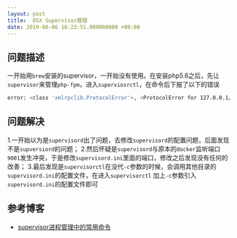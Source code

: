 ```yaml
---
layout: post
title:  OSX Supervisor报错
date: 2019-06-06 16:23:51.000000000 +09:00
---
```


## 问题描述
一开始用`brew`安装的supervisor，一开始没有使用。在安装php5.6之后，先让`supervisor`来管理`php-fpm`，进入`superviosrctl`，在命令后下报了以下的错误

```bash
error: <class 'xmlrpclib.ProtocolError'>, <ProtocolError for 127.0.0.1/RPC2: 404 Not Found>: file: /usr/local/Cellar/supervisor/3.3.5/libexec/lib/python2.7/site-packages/supervisor/xmlrpc.py line: 519
```

## 问题解决

1.一开始以为是`supervisord`出了问题，去修改`supervisord`的配置问题，后面发现不是`supversiord`的问题；
2.然后怀疑是`supervisord`与原本的`docker`监听端口`9001`发生冲突，于是修改`supervisord.ini`里面的端口，修改之后发现没有任何的改善；
3.最后发现是`supervisorctl`在没代`-c`参数的时候，会调用其他目录的`supervisord.ini`的配置文件，在进入`supervisorctl` 加上`-c`参数引入`supervisord.ini`的配置文件即可

## 参考博客

- [supervisor进程管理中的常用命令](http://www.04007.cn/article/245.html)
